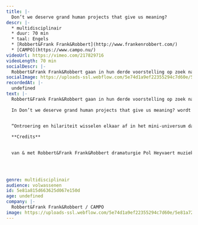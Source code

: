 ```yaml
---
title: |-
  Don’t we deserve grand human projects that give us meaning?
descr: |-
  * multidisciplinair
  * duur: 70 min
  * taal: Engels
  * [Robbert&Frank Frank&Robbert](http://www.frankenrobbert.com/)
  * [CAMPO](https://www.campo.nu/)
videoUrl: https://vimeo.com/217829716
videoLength: 70 min
socialDescr: |-
  Robbert&Frank Frank&Robbert gaan in hun derde voorstelling op zoek naar zingeving in een wereld zonder Groot Verhaal, en dat doen ze op hun geheel eigen manier: met een sterke visuele logica, en knipogend naar ruimtevaart en wetenschap.In Don’t we deserve grand human projects that give us meaning? wordt het kunstenaarsduo voor het eerst zelf deel van hun installaties en ontwerpen. De artiesten splitsen en dupliceren zichzelf als atomen in een imaginaire wereld van primaire kleuren. ‍“Ontroering en hilariteit wisselen elkaar af in het mini-universum dat Frank&Robbert tonen.” Theaterkrant
socialImage: https://uploads-ssl.webflow.com/5e74d1a9ef22355294c7d60e/5e81a721b48a56af801bc4a3_RF_2017-4-7-Dont-we-deserve-Tweetakt-%C2%A9-Tom-Callemin.jpg
recordedAt: |-
  undefined
text: |-
  Robbert&Frank Frank&Robbert gaan in hun derde voorstelling op zoek naar zingeving in een wereld zonder Groot Verhaal, en dat doen ze op hun geheel eigen manier: met een sterke visuele logica, en knipogend naar ruimtevaart en wetenschap.
  
  In Don’t we deserve grand human projects that give us meaning? wordt het kunstenaarsduo voor het eerst zelf deel van hun installaties en ontwerpen. De artiesten splitsen en dupliceren zichzelf als atomen in een imaginaire wereld van primaire kleuren.

  ‍
  “Ontroering en hilariteit wisselen elkaar af in het mini-universum dat Frank&Robbert tonen.”  Theaterkrant

  **Credits**
  

  van & met Robbert&Frank Frank&Robbert dramaturgie Pol Heyvaert muziek Boris Zeebroek bewegingsadvies Charlotte Vanden Eynde voice-over Jonathan Beaton & Anna Stoppa techniek Korneel Coessens, Bart Huybrechts & Maarten Van Trigt met dank aan Arne Wastyn & de familie Keys productie CAMPO coproductie Beursschouwburg Brussels (BE), PACT Zollverein Essen (DE) & Auawirleben Bern (CH)

  ‍

  ‍
genre: multidisciplinair
audience: volwassenen
id: 5e81a815d663625d067e150d
age: undefined
company: |-
  Robbert&Frank Frank&Robbert / CAMPO
image: https://uploads-ssl.webflow.com/5e74d1a9ef22355294c7d60e/5e81a721b48a56af801bc4a3_RF_2017-4-7-Dont-we-deserve-Tweetakt-%C2%A9-Tom-Callemin.jpg
---
```

